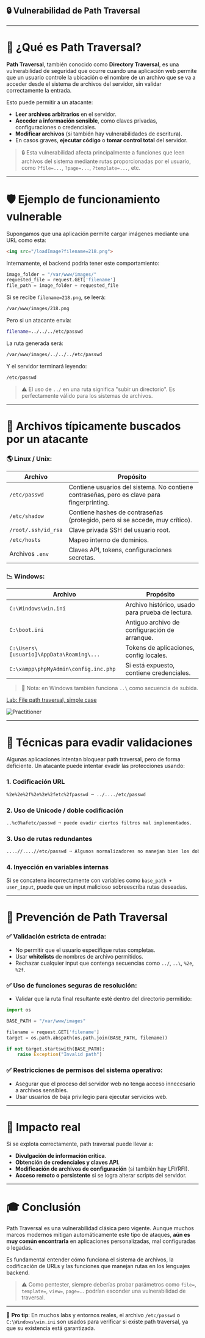 ## 🔒 Vulnerabilidad de Path Traversal

---

# 🔐 ¿Qué es Path Traversal?

**Path Traversal**, también conocido como **Directory Traversal**, es una vulnerabilidad de seguridad que ocurre cuando una aplicación web permite que un usuario controle la ubicación o el nombre de un archivo que se va a acceder desde el sistema de archivos del servidor, sin validar correctamente la entrada.

Esto puede permitir a un atacante:

- **Leer archivos arbitrarios** en el servidor.
- **Acceder a información sensible**, como claves privadas, configuraciones o credenciales.
- **Modificar archivos** (si también hay vulnerabilidades de escritura).
- En casos graves, **ejecutar código** o **tomar control total** del servidor.


> 🔒 Esta vulnerabilidad afecta principalmente a funciones que leen archivos del sistema mediante rutas proporcionadas por el usuario, como `?file=...`, `?page=...`, `?template=...`, etc.


---

# 🛡️ Ejemplo de funcionamiento vulnerable

Supongamos que una aplicación permite cargar imágenes mediante una URL como esta:

```html
<img src="/loadImage?filename=218.png">
```

Internamente, el backend podría tener este comportamiento:

```python
image_folder = "/var/www/images/"
requested_file = request.GET['filename']
file_path = image_folder + requested_file
```

Si se recibe `filename=218.png`, se leerá:

```bash
/var/www/images/218.png
```

Pero si un atacante envía:

```bash
filename=../../../etc/passwd
```

La ruta generada será:

```bash
/var/www/images/../../../etc/passwd
```

Y el servidor terminará leyendo:

```bash
/etc/passwd
```

> ⚠️ El uso de `../` en una ruta significa "subir un directorio". Es perfectamente válido para los sistemas de archivos.

---

# 📁 Archivos típicamente buscados por un atacante

### 🌎 Linux / Unix:

| Archivo | Propósito |
|--------|-----------|
| `/etc/passwd` | Contiene usuarios del sistema. No contiene contraseñas, pero es clave para fingerprinting. |
| `/etc/shadow` | Contiene hashes de contraseñas (protegido, pero si se accede, muy crítico). |
| `/root/.ssh/id_rsa` | Clave privada SSH del usuario root. |
| `/etc/hosts` | Mapeo interno de dominios. |
| Archivos `.env` | Claves API, tokens, configuraciones secretas. |


### 📉 Windows:

| Archivo | Propósito |
|--------|-----------|
| `C:\Windows\win.ini` | Archivo histórico, usado para prueba de lectura. |
| `C:\boot.ini` | Antiguo archivo de configuración de arranque. |
| `C:\Users\[usuario]\AppData\Roaming\...` | Tokens de aplicaciones, config locales. |
| `C:\xampp\phpMyAdmin\config.inc.php` | Si está expuesto, contiene credenciales. |

> 📅 Nota: en Windows también funciona `..\` como secuencia de subida.


[Lab: File path traversal, simple case](1_File_path_traversal_simple_case.md)  

![Practitioner](https://img.shields.io/badge/level-Apprentice-green)  

---

# 🔨 Técnicas para evadir validaciones

Algunas aplicaciones intentan bloquear path traversal, pero de forma deficiente. Un atacante puede intentar evadir las protecciones usando:

### 1. **Codificación URL**

```bash
%2e%2e%2f%2e%2e%2fetc%2fpasswd ➞ ../..../etc/passwd
```

### 2. **Uso de Unicode / doble codificación**

```bash
..%c0%afetc/passwd ➞ puede evadir ciertos filtros mal implementados.
```

### 3. **Uso de rutas redundantes**

```bash
....//....//etc/passwd ➞ Algunos normalizadores no manejan bien los dobles slash.
```

### 4. **Inyección en variables internas**

Si se concatena incorrectamente con variables como `base_path + user_input`, puede que un input malicioso sobreescriba rutas deseadas.


---

# 🚫 Prevención de Path Traversal

### ✅ Validación estricta de entrada:
- No permitir que el usuario especifique rutas completas.
- Usar **whitelists** de nombres de archivo permitidos.
- Rechazar cualquier input que contenga secuencias como `../`, `..\`, `%2e`, `%2f`.

### ✅ Uso de funciones seguras de resolución:
- Validar que la ruta final resultante esté dentro del directorio permitido:

```python
import os

BASE_PATH = "/var/www/images"

filename = request.GET['filename']
target = os.path.abspath(os.path.join(BASE_PATH, filename))

if not target.startswith(BASE_PATH):
    raise Exception("Invalid path")
```

### ✅ Restricciones de permisos del sistema operativo:
- Asegurar que el proceso del servidor web no tenga acceso innecesario a archivos sensibles.
- Usar usuarios de baja privilegio para ejecutar servicios web.


---

# 🚀 Impacto real

Si se explota correctamente, path traversal puede llevar a:

- **Divulgación de información crítica**.
- **Obtención de credenciales y claves API**.
- **Modificación de archivos de configuración** (si también hay LFI/RFI).
- **Acceso remoto o persistente** si se logra alterar scripts del servidor.


---

# 🎓 Conclusión

Path Traversal es una vulnerabilidad clásica pero vigente. Aunque muchos marcos modernos mitigan automáticamente este tipo de ataques, **aún es muy común encontrarla** en aplicaciones personalizadas, mal configuradas o legadas.

Es fundamental entender cómo funciona el sistema de archivos, la codificación de URLs y las funciones que manejan rutas en los lenguajes backend.

> ⚠️ Como pentester, siempre deberías probar parámetros como `file=`, `template=`, `view=`, `page=`... podrían esconder una vulnerabilidad de traversal.

---

📄 **Pro tip**: En muchos labs y entornos reales, el archivo `/etc/passwd` o `C:\Windows\win.ini` son usados para verificar si existe path traversal, ya que su existencia está garantizada.

